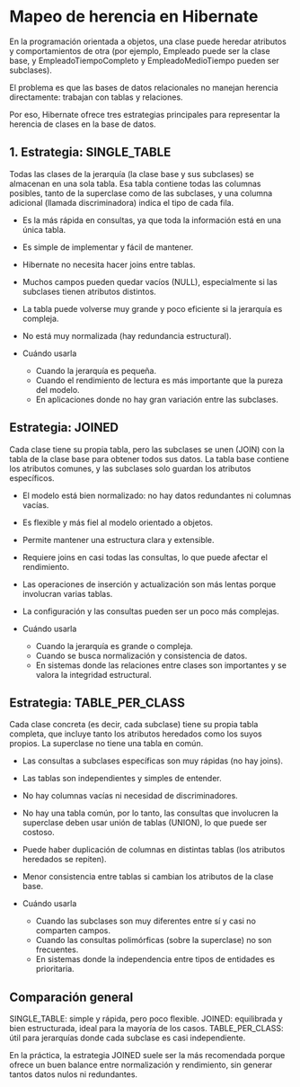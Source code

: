 # Mapeo de herencia en Hibernate

En la programación orientada a objetos, una clase puede heredar atributos y comportamientos de otra (por ejemplo, Empleado puede ser la clase base, y EmpleadoTiempoCompleto y EmpleadoMedioTiempo pueden ser subclases).

El problema es que las bases de datos relacionales no manejan herencia directamente: trabajan con tablas y relaciones.

Por eso, Hibernate ofrece tres estrategias principales para representar la herencia de clases en la base de datos.

## 1. Estrategia: SINGLE_TABLE

Todas las clases de la jerarquía (la clase base y sus subclases) se almacenan en una sola tabla.
Esa tabla contiene todas las columnas posibles, tanto de la superclase como de las subclases, y una columna adicional (llamada discriminadora) indica el tipo de cada fila.

+ Es la más rápida en consultas, ya que toda la información está en una única tabla.
+ Es simple de implementar y fácil de mantener.
+ Hibernate no necesita hacer joins entre tablas.

+ Muchos campos pueden quedar vacíos (NULL), especialmente si las subclases tienen atributos distintos.
+ La tabla puede volverse muy grande y poco eficiente si la jerarquía es compleja.
+ No está muy normalizada (hay redundancia estructural).

+ Cuándo usarla
  + Cuando la jerarquía es pequeña.
  + Cuando el rendimiento de lectura es más importante que la pureza del modelo.
  + En aplicaciones donde no hay gran variación entre las subclases.

## Estrategia: JOINED

Cada clase tiene su propia tabla, pero las subclases se unen (JOIN) con la tabla de la clase base para obtener todos sus datos. La tabla base contiene los atributos comunes, y las subclases solo guardan los atributos específicos.

+ El modelo está bien normalizado: no hay datos redundantes ni columnas vacías.
+ Es flexible y más fiel al modelo orientado a objetos.
+ Permite mantener una estructura clara y extensible.

+ Requiere joins en casi todas las consultas, lo que puede afectar el rendimiento.
+ Las operaciones de inserción y actualización son más lentas porque involucran varias tablas.
+ La configuración y las consultas pueden ser un poco más complejas.

+ Cuándo usarla
  + Cuando la jerarquía es grande o compleja.
  + Cuando se busca normalización y consistencia de datos.
  + En sistemas donde las relaciones entre clases son importantes y se valora la integridad estructural.

## Estrategia: TABLE_PER_CLASS

Cada clase concreta (es decir, cada subclase) tiene su propia tabla completa, que incluye tanto los atributos heredados como los suyos propios.
La superclase no tiene una tabla en común.

+ Las consultas a subclases específicas son muy rápidas (no hay joins).
+ Las tablas son independientes y simples de entender.
+ No hay columnas vacías ni necesidad de discriminadores.

+ No hay una tabla común, por lo tanto, las consultas que involucren la superclase deben usar unión de tablas (UNION), lo que puede ser costoso.
+ Puede haber duplicación de columnas en distintas tablas (los atributos heredados se repiten).
+ Menor consistencia entre tablas si cambian los atributos de la clase base.

+ Cuándo usarla
  + Cuando las subclases son muy diferentes entre sí y casi no comparten campos.
  + Cuando las consultas polimórficas (sobre la superclase) no son frecuentes.
  + En sistemas donde la independencia entre tipos de entidades es prioritaria.

## Comparación general

SINGLE_TABLE: simple y rápida, pero poco flexible.
JOINED: equilibrada y bien estructurada, ideal para la mayoría de los casos.
TABLE_PER_CLASS: útil para jerarquías donde cada subclase es casi independiente.

En la práctica, la estrategia JOINED suele ser la más recomendada porque ofrece un buen balance entre normalización y rendimiento, sin generar tantos datos nulos ni redundantes.
